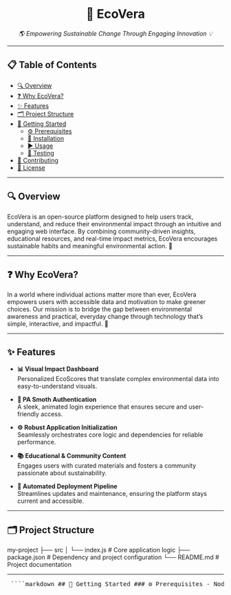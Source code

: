 <h1 align="center">🌿 EcoVera</h1>
<p align="center"><em>🌎 Empowering Sustainable Change Through Engaging Innovation 💡</em></p>

---

## 📋 Table of Contents
- [🔍 Overview](#overview)
- [❓ Why EcoVera?](#why-ecovera)
- [✨ Features](#features)
- [🗂️ Project Structure](#project-structure)
- [🚀 Getting Started](#getting-started)
  - [⚙️ Prerequisites](#prerequisites)
  - [💾 Installation](#installation)
  - [▶️ Usage](#usage)
  - [🧪 Testing](#testing)
- [🤝 Contributing](#contributing)
- [📄 License](#license)

---

## 🔍 Overview

EcoVera is an open-source platform designed to help users track, understand, and reduce their environmental impact through an intuitive and engaging web interface. By combining community-driven insights, educational resources, and real-time impact metrics, EcoVera encourages sustainable habits and meaningful environmental action. 🌱

---

## ❓ Why EcoVera?

In a world where individual actions matter more than ever, EcoVera empowers users with accessible data and motivation to make greener choices. Our mission is to bridge the gap between environmental awareness and practical, everyday change through technology that’s simple, interactive, and impactful. 🌟

---

## ✨ Features

- **📊 Visual Impact Dashboard**  
  Personalized EcoScores that translate complex environmental data into easy-to-understand visuals.

- **🔐 PA Smoth Authentication**  
  A sleek, animated login experience that ensures secure and user-friendly access.

- **⚙️ Robust Application Initialization**  
  Seamlessly orchestrates core logic and dependencies for reliable performance.

- **📚 Educational & Community Content**  
  Engages users with curated materials and fosters a community passionate about sustainability.

- **🚀 Automated Deployment Pipeline**  
  Streamlines updates and maintenance, ensuring the platform stays current and accessible.

---

## 🗂️ Project Structure

my-project
├── src
│ └── index.js # Core application logic
├── package.json # Dependency and project configuration
└── README.md # Project documentation

---

<pre lang="markdown"> ````markdown ## 🚀 Getting Started ### ⚙️ Prerequisites - Node.js (v14 or later) - npm (v6 or later) ### 💾 Installation Clone the repository and install dependencies: ```bash git clone https://github.com/your-username/ecovera.git cd ecovera npm install ``` ### ▶️ Usage After installing dependencies, start the development server: ```bash npm start ``` Open your browser and navigate to `http://localhost:3000` to explore the app. --- ## 🧪 Testing Run automated tests using: ```bash npm test ``` --- ## 🤝 Contributing Contributions are warmly welcomed! Whether you want to report bugs, suggest features, or submit code improvements, please open an issue or a pull request. Together, we can make EcoVera more powerful and accessible. 💚 --- ## 📄 License This project is licensed under the [MIT License](LICENSE). ⚖️ ```` </pre>




